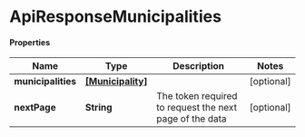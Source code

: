 # ApiResponseMunicipalities

#### Properties
Name | Type | Description | Notes
------------ | ------------- | ------------- | -------------
**municipalities** | [**[Municipality]**](Municipality.md) |  | [optional] 
**nextPage** | **String** | The token required to request the next page of the data | [optional] 



